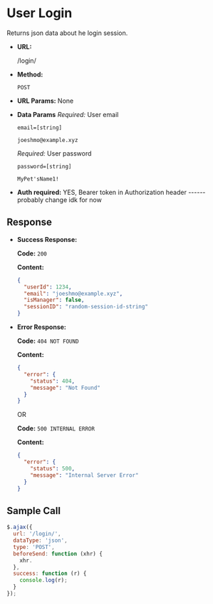 # User Login

Returns json data about he login session.

- **URL:**

  /login/

- **Method:**

  `POST`

- **URL Params:**
  None

- **Data Params**
  _Required:_ User email

  `email=[string]`

  `joeshmo@example.xyz`

  _Required:_ User password

  `password=[string]`

  `MyPet'sName1!`

- **Auth required:** YES, Bearer token in Authorization header ------ probably change idk for now

## Response

- **Success Response:**

  **Code:** `200`

  **Content:**

  ```json
  {
    "userId": 1234,
    "email": "joeshmo@example.xyz",
    "isManager": false,
    "sessionID": "random-session-id-string"
  }
  ```

- **Error Response:**

  **Code:** `404 NOT FOUND`

  **Content:**

  ```json
  {
    "error": {
      "status": 404,
      "message": "Not Found"
    }
  }
  ```

  OR

  **Code:** `500 INTERNAL ERROR`

  **Content:**

  ```json
  {
    "error": {
      "status": 500,
      "message": "Internal Server Error"
    }
  }
  ```

## Sample Call

```javascript
$.ajax({
  url: '/login/',
  dataType: 'json',
  type: 'POST',
  beforeSend: function (xhr) {
    xhr.
  },
  success: function (r) {
    console.log(r);
  }
});